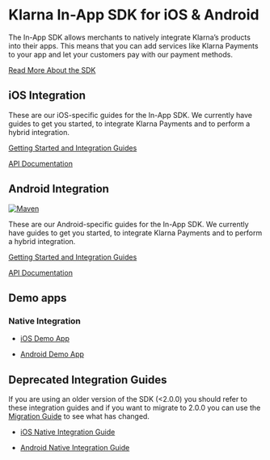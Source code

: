 # Klarna In-App SDK for iOS & Android

The In-App SDK allows merchants to natively integrate Klarna’s products into their apps. This means that you can add services like Klarna Payments to your app and let your customers pay with our payment methods.

[Read More About the SDK](https://developers.klarna.com/documentation/in-app)

## iOS Integration

These are our iOS-specific guides for the In-App SDK. We currently have guides to get you started, to integrate Klarna Payments and to perform a hybrid integration.

[Getting Started and Integration Guides](https://developers.klarna.com/documentation/in-app/ios)

[API Documentation](https://htmlpreview.github.io/?https://github.com/klarna/klarna-mobile-sdk/blob/master/docs/ios/index.html)


## Android Integration 
[![Maven](https://img.shields.io/maven-metadata/v/https/x.klarnacdn.net/mobile-sdk/com/klarna/mobile/sdk/maven-metadata.xml.svg)](https://github.com/klarna/klarna-mobile-sdk/blob/master/KlarnaPaymentsAndroid.md)

These are our Android-specific guides for the In-App SDK. We currently have guides to get you started, to integrate Klarna Payments and to perform a hybrid integration.

[Getting Started and Integration Guides](https://developers.klarna.com/documentation/in-app/android)

[API Documentation](https://htmlpreview.github.io/?https://github.com/klarna/klarna-mobile-sdk/blob/master/docs/android/klarna-mobile-sdk/index.html)

## Demo apps

### Native Integration
* [iOS Demo App](https://github.com/klarna/kp-ios-example-app)

* [Android Demo App](https://github.com/klarna/kp-android-example-app)

## Deprecated Integration Guides
If you are using an older version of the SDK (<2.0.0) you should refer to these integration guides and if you want to migrate to 2.0.0 you can use the [Migration Guide](https://github.com/klarna/klarna-mobile-sdk/blob/master/docs/migration/MigrationGuide.md) to see what has changed.

* [iOS Native Integration Guide](https://github.com/klarna/klarna-mobile-sdk/blob/master/KlarnaPaymentsiOS.md)

* [Android Native Integration Guide](https://github.com/klarna/klarna-mobile-sdk/blob/master/KlarnaPaymentsAndroid.md)
